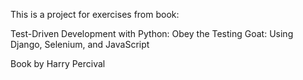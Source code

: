 This is a project for exercises from book:

Test-Driven Development with Python: Obey the Testing Goat: Using Django, Selenium, and JavaScript

Book by Harry Percival